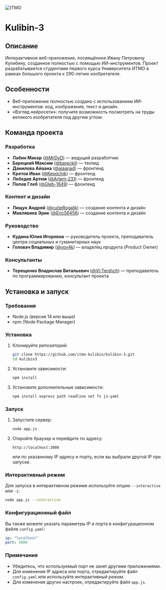 ![ITMO](https://raw.githubusercontent.com/aimclub/open-source-ops/43bb283758b43d75ec1df0a6bb4ae3eb20066323/badges/ITMO_badge_rus.svg)

# Kulibin-3

## Описание

Интерактивное веб-приложение, посвящённое Ивану Петровичу Кулибину, созданное полностью с помощью ИИ-инструментов. Проект разрабатывается студентами первого курса Университета ИТМО в рамках большого проекта к 290-летию изобретателя.

## Особенности

- Веб-приложение полностью создано с использованием ИИ-инструментов: код, изображения, текст и дизайн.
- «Взгляд нейросети»: получите возможность посмотреть на труды великого изобретателя под другим углом.

## Команда проекта

### Разработка
- **Лабин Макар** ([@MrDvD](https://github.com/MrDvD)) — ведущий разработчик
- **Барецкий Максим** ([@bareckij](https://github.com/bareckij)) — техлид
- **Данилова Айаана** ([@aiaanad](https://github.com/aiaanad)) — фронтенд
- **Кретов Иван** ([@Keppchik](https://github.com/Keppchik)) — фронтенд
- **Лебедев Артем** ([@Artem-231](https://github.com/Artem-231)) — фронтенд
- **Попов Глеб** ([@Gleb-1649](https://github.com/Gleb-1649)) — фронтенд

### Контент и дизайн
- **Лищук Андрей** ([@cutieRogalik](https://github.com/cutieRogalik)) — создание контента и дизайн
- **Мавлявиев Эрик** ([@Eric56456](https://github.com/Eric56456)) — создание контента и дизайн

### Руководство
- **Кудина Юлия Игоревна** — руководитель проекта, преподаватель центра социальных и гуманитарных наук
- **Головач Владимир** ([@vov4k](https://github.com/vov4k)) — владелец продукта (Product Owner)

### Консультанты
- **Терещенко Владислав Витальевич** ([@Vl-Tershch](https://github.com/Vl-Tershch)) — преподаватель по программированию, консультант проекта

## Установка и запуск

### Требования

- Node.js (версия 14 или выше)
- npm (Node Package Manager)

### Установка

1. Клонируйте репозиторий:
   ```bash
   git clone https://github.com/itmo-kulibin/kulibin-3.git
   cd kulibin3
   ```

2. Установите зависимости:
   ```bash
   npm install
   ```

3. Установите дополнительные зависимости:
   ```bash
   npm install express path readline net fs js-yaml
   ```

### Запуск

1. Запустите сервер:
   ```bash
   node app.js
   ```

2. Откройте браузер и перейдите по адресу:
   ```
   http://localhost:3000
   ```

   или по указанному IP адресу и порту, если вы выбрали другой IP при запуске.

### Интерактивный режим

Для запуска в интерактивном режиме используйте опцию `--interactive` или `-i`:
```bash
node app.js --interactive
```

### Конфигурационный файл

Вы также можете указать параметры IP и порта в конфигурационном файле `config.yaml`:
```yaml
ip: "localhost"
port: 3000
```

### Примечания

- Убедитесь, что используемый порт не занят другими приложениями.
- Для изменения IP адреса или порта, отредактируйте файл `config.yaml` или используйте интерактивный режим.
- Для изменения других настроек, отредактируйте файл `app.js`.